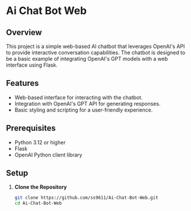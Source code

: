 # Ai Chat Bot Web

## Overview

This project is a simple web-based AI chatbot that leverages OpenAI's API to provide interactive conversation capabilities. The chatbot is designed to be a basic example of integrating OpenAI's GPT models with a web interface using Flask.

## Features

- Web-based interface for interacting with the chatbot.
- Integration with OpenAI's GPT API for generating responses.
- Basic styling and scripting for a user-friendly experience.

## Prerequisites

- Python 3.12 or higher
- Flask
- OpenAI Python client library

## Setup

1. **Clone the Repository**

   ```bash
   git clone https://github.com/ss9611/Ai-Chat-Bot-Web.git
   cd Ai-Chat-Bot-Web
